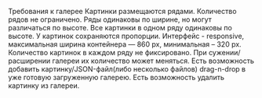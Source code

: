 Требования к галерее
Картинки размещаются рядами. Количество рядов не ограничено.
Ряды одинаковы по ширине, но могут различаться по высоте. 
Все картинки в одном ряду одинаковы по высоте.
У картинок сохраняются пропорции.
Интерфейс - responsive, максимальная ширина контейнера — 860 px, минимальная – 320 px.
Количество картинок в каждом ряду не фиксировано. При сужении/расширении галереи их количество может меняться. 
Есть возможность добавить картинку/JSON-файл(либо несколько файлов) drag-n-drop в уже готовую загруженную галерею.
Есть возможность удалить картинку из галереи.

